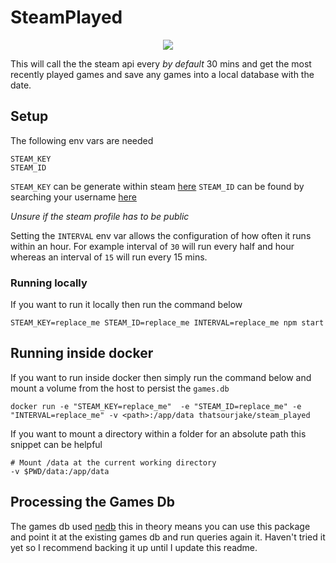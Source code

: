# SteamPlayed
<p align="center"><img src="https://render.bitstrips.com/v2/cpanel/42ca3b75-f6b4-462e-8579-2db707c76ba2-a751e3ba-001e-4d29-9abd-7999ebde2a91-v1.png?transparent=1&palette=1" /></p>

This will call the the steam api every _by default_ 30 mins and get the most recently played games and save any games into a local database with the date.

## Setup
The following env vars are needed
```
STEAM_KEY
STEAM_ID
```

`STEAM_KEY` can be generate within steam [here](https://steamcommunity.com/dev/apikey)
`STEAM_ID` can be found by searching your username [here](https://steamdb.info/calculator)

*Unsure if the steam profile has to be public*

Setting the `INTERVAL` env var allows the configuration of how often it runs within an hour. For example interval of `30` will run every half and hour whereas an interval of `15` will run every 15 mins.

### Running locally
If you want to run it locally then run the command below
```
STEAM_KEY=replace_me STEAM_ID=replace_me INTERVAL=replace_me npm start
```

## Running inside docker
If you want to run inside docker then simply run the command below and mount a volume from the host to persist the `games.db`
```
docker run -e "STEAM_KEY=replace_me"  -e "STEAM_ID=replace_me" -e "INTERVAL=replace_me" -v <path>:/app/data thatsourjake/steam_played
```

If you want to mount a directory within a folder for an absolute path this snippet can be helpful
```
# Mount /data at the current working directory
-v $PWD/data:/app/data
```

## Processing the Games Db
The games db used [nedb](https://github.com/louischatriot/nedb) this in theory means you can use this package and point it at the existing games db and run queries again it. Haven't tried it yet so I recommend backing it up until I update this readme.
